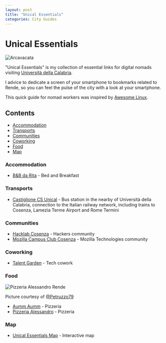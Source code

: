 ```yaml
---
layout: post
title: "Unical Essentials"
categories: City Guides
---
```



# Unical Essentials

![Arcavacata](https://raw.githubusercontent.com/marcofromsicily/blog/master/images/arcavacata.jpg)

"Unical Essentials" is my collection of essential links for digital nomads visiting [Università della Calabria](http://www.unical.it/).

I advice to dedicate a screen of your smartphone to bookmarks related to Rende, so you can feel the pulse of the city with a look at your smartphone.

This quick guide for nomad workers was inspired by [Awesome Linux](https://github.com/madbob/awesome-linux-dev).

## Contents

* [Accommodation](#accommodation)
* [Transports](#transports)
* [Communities](#communities)
* [Coworking](#coworking)
* [Food](#Food)
* [Map](#Map)

### Accommodation

* [B&B da Rita](https://www.tripadvisor.it/Hotel_Review-g644242-d8126563-Reviews-B_B_da_Rita-Rende_Province_of_Cosenza_Calabria.html) - Bed and Breakfast

### Transports

* [Castiglione CS Unical](http://www.trenitalia.com/) - Bus station in the nearby of Università della Calabria, connection to the Italian railway network, including trains to Cosenza, Lamezia Terme Airport and Rome Termini

### Communities

* [Hacklab Cosenza](https://hlcs.it/) - Hackers community
* [Mozilla Campus Club Cosenza](https://www.facebook.com/MozillaCCC/) - Mozilla Technologies community

### Coworking

* [Talent Garden](https://cosenza.talentgarden.org/) - Tech cowork

### Food

![Pizzeria Alessandro Rende](https://raw.githubusercontent.com/marcofromsicily/blog/master/images/pizzeria-alessandro-rende.jpg)

Picture courtesy of [@Petruzzo79](https://twitter.com/Petruzzo79)

* [Aumm Aumm](https://www.facebook.com/AummAummPizzeria/) - Pizzeria
* [Pizzeria Alessandro](https://www.tripadvisor.it/Restaurant_Review-g7849578-d4794297-Reviews-Pizzeria_Alessandro-Arcavacata_Rende_Province_of_Cosenza_Calabria.html) - Pizzeria

### Map

* [Unical Essentials Map](https://umap.openstreetmap.fr/it/map/unical-essentials_112941#16/39.3574/16.2324) - Interactive map
